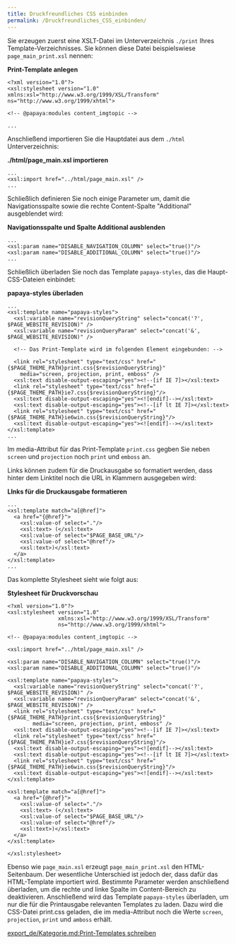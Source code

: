 ```yaml
---
title: Druckfreundliches CSS einbinden
permalink: /Druckfreundliches_CSS_einbinden/
---
```


Sie erzeugen zuerst eine XSLT-Datei im Unterverzeichnis `./print` Ihres Template-Verzeichnisses. Sie können diese Datei beispielswiese `page_main_print.xsl` nennen:

**Print-Template anlegen**

~~~~ {.xml}
<?xml version="1.0"?>
<xsl:stylesheet version="1.0" xmlns:xsl="http://www.w3.org/1999/XSL/Transform" ns="http://www.w3.org/1999/xhtml">

<!-- @papaya:modules content_imgtopic -->

...
~~~~

Anschließend importieren Sie die Hauptdatei aus dem `./html` Unterverzeichnis:

**./html/page_main.xsl importieren**

~~~~ {.xml}
...
<xsl:import href="../html/page_main.xsl" />
...
~~~~

Schließlich definieren Sie noch einige Parameter um, damit die Navigationsspalte sowie die rechte Content-Spalte "Additional" ausgeblendet wird:

**Navigationsspalte und Spalte Additional ausblenden**

~~~~ {.xml}
...
<xsl:param name="DISABLE_NAVIGATION_COLUMN" select="true()"/>
<xsl:param name="DISABLE_ADDITIONAL_COLUMN" select="true()"/>
...
~~~~

Schließlich überladen Sie noch das Template `papaya-styles`, das die Haupt-CSS-Dateien einbindet:

**papaya-styles überladen**

~~~~ {.xml}
...
<xsl:template name="papaya-styles">
  <xsl:variable name="revisionQueryString" select="concat('?', $PAGE_WEBSITE_REVISION)" />
  <xsl:variable name="revisionQueryParam" select="concat('&', $PAGE_WEBSITE_REVISION)" />

  <!-- Das Print-Template wird im folgenden Element eingebunden: -->

  <link rel="stylesheet" type="text/css" href="{$PAGE_THEME_PATH}print.css{$revisionQueryString}"
    media="screen, projection, print, emboss" />
  <xsl:text disable-output-escaping="yes"><!--[if IE 7]></xsl:text>
  <link rel="stylesheet" type="text/css" href="{$PAGE_THEME_PATH}ie7.css{$revisionQueryString}"/>
  <xsl:text disable-output-escaping="yes"><![endif]--></xsl:text>
  <xsl:text disable-output-escaping="yes"><!--[if lt IE 7]></xsl:text>
  <link rel="stylesheet" type="text/css" href="{$PAGE_THEME_PATH}ie6win.css{$revisionQueryString}"/>
  <xsl:text disable-output-escaping="yes"><![endif]--></xsl:text>
</xsl:template>
...
~~~~

Im media-Attribut für das Print-Template `print.css` gegben Sie neben `screen` und `projection` noch `print` und `emboss` an.

Links können zudem für die Druckausgabe so formatiert werden, dass hinter dem Linktitel noch die URL in Klammern ausgegeben wird:

**LInks für die Druckausgabe formatieren**

~~~~ {.xml}
...
<xsl:template match="a[@href]">
  <a href="{@href}">
    <xsl:value-of select="."/>
    <xsl:text> (</xsl:text>
    <xsl:value-of select="$PAGE_BASE_URL"/>
    <xsl:value-of select="@href"/>
    <xsl:text>)</xsl:text>
  </a>
</xsl:template>
...
~~~~

Das komplette Stylesheet sieht wie folgt aus:

**Stylesheet für Druckvorschau**

~~~~ {.xml}
<?xml version="1.0"?>
<xsl:stylesheet version="1.0"
                xmlns:xsl="http://www.w3.org/1999/XSL/Transform"
                ns="http://www.w3.org/1999/xhtml">

<!-- @papaya:modules content_imgtopic -->

<xsl:import href="../html/page_main.xsl" />

<xsl:param name="DISABLE_NAVIGATION_COLUMN" select="true()"/>
<xsl:param name="DISABLE_ADDITIONAL_COLUMN" select="true()"/>

<xsl:template name="papaya-styles">
  <xsl:variable name="revisionQueryString" select="concat('?', $PAGE_WEBSITE_REVISION)" />
  <xsl:variable name="revisionQueryParam" select="concat('&', $PAGE_WEBSITE_REVISION)" />
  <link rel="stylesheet" type="text/css" href="{$PAGE_THEME_PATH}print.css{$revisionQueryString}"
        media="screen, projection, print, emboss" />
  <xsl:text disable-output-escaping="yes"><!--[if IE 7]></xsl:text>
  <link rel="stylesheet" type="text/css" href="{$PAGE_THEME_PATH}ie7.css{$revisionQueryString}"/>
  <xsl:text disable-output-escaping="yes"><![endif]--></xsl:text>
  <xsl:text disable-output-escaping="yes"><!--[if lt IE 7]></xsl:text>
  <link rel="stylesheet" type="text/css" href="{$PAGE_THEME_PATH}ie6win.css{$revisionQueryString}"/>
  <xsl:text disable-output-escaping="yes"><![endif]--></xsl:text>
</xsl:template>

<xsl:template match="a[@href]">
  <a href="{@href}">
    <xsl:value-of select="."/>
    <xsl:text> (</xsl:text>
    <xsl:value-of select="$PAGE_BASE_URL"/>
    <xsl:value-of select="@href"/>
    <xsl:text>)</xsl:text>
  </a>
</xsl:template>

</xsl:stylesheet>
~~~~

Ebenso wie `page_main.xsl` erzeugt `page_main_print.xsl` den HTML-Seitenbaum. Der wesentliche Unterschied ist jedoch der, dass dafür das HTML-Template importiert wird. Bestimmte Parameter werden anschließend überladen, um die rechte und linke Spalte im Content-Bereich zu deaktivieren. Anschließend wird das Template `papaya-styles` überladen, um nur die für die Printausgabe relevanten Templates zu laden. Dazu wird die CSS-Datei print.css geladen, die im media-Attribut noch die Werte `screen`, `projection`, `print` und `amboss` erhält.

[export_de/Kategorie.md:Print-Templates schreiben](export_de/Kategorie.md:Print-Templates_schreiben )
